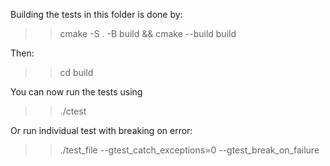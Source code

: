Building the tests in this folder is done by:
>> cmake -S . -B build && cmake --build build

Then:
>> cd build

You can now run the tests using
>> ./ctest

Or run individual test with breaking on error:
>> ./test_file --gtest_catch_exceptions=0 --gtest_break_on_failure